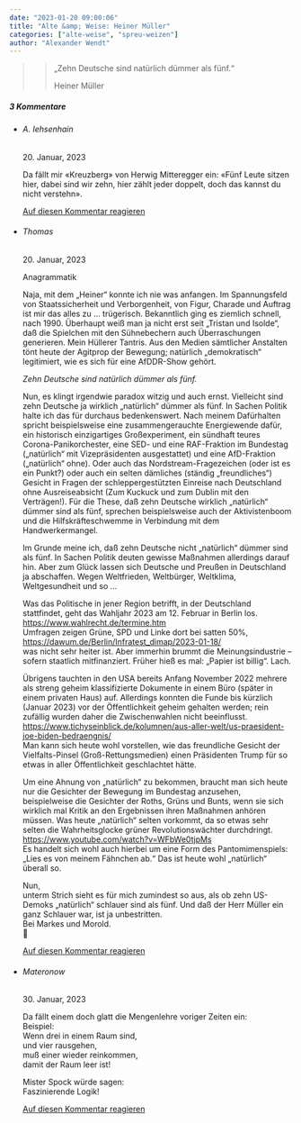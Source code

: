 ```yaml
---
date: "2023-01-20 09:00:06"
title: "Alte &amp; Weise: Heiner Müller"
categories: ["alte-weise", "spreu-weizen"]
author: "Alexander Wendt"
---
```


>> „Zehn Deutsche sind natürlich dümmer als fünf.“
>> 
>> Heiner Müller

<!--more-->
<h5 class="comments-h">
3 Kommentare </h5>
<ul class="commentlist">
<li class="comment even thread-even depth-1 clearfix" id="li-comment-119157">
<h6 class="author">A. Iehsenhain</h6> <span class="date">20. Januar, 2023</span>



Da fällt mir «Kreuzberg» von Herwig Mitteregger ein: «Fünf Leute sitzen hier, dabei sind wir zehn, hier zählt jeder doppelt, doch das kannst du nicht verstehn».

<a rel="nofollow" class="comment-reply-link" href="#comment-119157" data-commentid="119157" data-postid="16650" data-belowelement="comment-119157" data-respondelement="respond" data-replyto="Antworte auf A. Iehsenhain" aria-label="Antworte auf A. Iehsenhain">Auf diesen Kommentar reagieren</a> 


</li>
<li class="comment odd alt thread-odd thread-alt depth-1 clearfix" id="li-comment-119158">
<h6 class="author">Thomas</h6> <span class="date">20. Januar, 2023</span>



Anagrammatik

Naja, mit dem „Heiner“ konnte ich nie was anfangen. Im Spannungsfeld von Staatssicherheit und Verborgenheit, von Figur, Charade und Auftrag ist mir das alles zu … trügerisch. Bekanntlich ging es ziemlich schnell, nach 1990. Überhaupt weiß man ja nicht erst seit „Tristan und Isolde“, daß die Spielchen mit den Sühnebechern auch Überraschungen generieren. Mein Hüllerer Tantris. Aus den Medien sämtlicher Anstalten tönt heute der Agitprop der Bewegung; natürlich „demokratisch“ legitimiert, wie es sich für eine AfDDR-Show gehört.

*Zehn Deutsche sind natürlich dümmer als fünf.*

Nun, es klingt irgendwie paradox witzig und auch ernst. Vielleicht sind zehn Deutsche ja wirklich „natürlich“ dümmer als fünf. In Sachen Politik halte ich das für durchaus bedenkenswert. Nach meinem Dafürhalten spricht beispielsweise eine zusammengerauchte Energiewende dafür, ein historisch einzigartiges Großexperiment, ein sündhaft teures Corona-Panikorchester, eine SED- und eine RAF-Fraktion im Bundestag („natürlich“ mit Vizepräsidenten ausgestattet) und eine AfD-Fraktion („natürlich“ ohne). Oder auch das Nordstream-Fragezeichen (oder ist es ein Punkt?) oder auch ein selten dämliches (ständig „freundliches“) Gesicht in Fragen der schleppergestützten Einreise nach Deutschland ohne Ausreiseabsicht (Zum Kuckuck und zum Dublin mit den Verträgen!). Für die These, daß zehn Deutsche wirklich „natürlich“ dümmer sind als fünf, sprechen beispielsweise auch der Aktivistenboom und die Hilfskräfteschwemme in Verbindung mit dem Handwerkermangel. 

Im Grunde meine ich, daß zehn Deutsche nicht „natürlich“ dümmer sind als fünf. In Sachen Politik deuten gewisse Maßnahmen allerdings darauf hin. Aber zum Glück lassen sich Deutsche und Preußen in Deutschland ja abschaffen. Wegen Weltfrieden, Weltbürger, Weltklima, Weltgesundheit und so …

Was das Politische in jener Region betrifft, in der Deutschland stattfindet, geht das Wahljahr 2023 am 12. Februar in Berlin los.<br>
<a href="https://www.wahlrecht.de/termine.htm" rel="nofollow ugc">https://www.wahlrecht.de/termine.htm</a><br>
Umfragen zeigen Grüne, SPD und Linke dort bei satten 50%,<br>
<a href="https://dawum.de/Berlin/Infratest_dimap/2023-01-18/" rel="nofollow ugc">https://dawum.de/Berlin/Infratest_dimap/2023-01-18/</a><br>
was nicht sehr heiter ist. Aber immerhin brummt die Meinungsindustrie &#8211; sofern staatlich mitfinanziert. Früher hieß es mal: „Papier ist billig“. Lach.

Übrigens tauchten in den USA bereits Anfang November 2022 mehrere als streng geheim klassifizierte Dokumente in einem Büro (später in einem privaten Haus) auf. Allerdings konnten die Funde bis kürzlich (Januar 2023) vor der Öffentlichkeit geheim gehalten werden; rein zufällig wurden daher die Zwischenwahlen nicht beeinflusst.<br>
<a href="https://www.tichyseinblick.de/kolumnen/aus-aller-welt/us-praesident-joe-biden-bedraengnis/" rel="nofollow ugc">https://www.tichyseinblick.de/kolumnen/aus-aller-welt/us-praesident-joe-biden-bedraengnis/</a><br>
Man kann sich heute wohl vorstellen, wie das freundliche Gesicht der Vielfalts-Pinsel (Groß-Rettungsmedien) einen Präsidenten Trump für so etwas in aller Öffentlichkeit geschlachtet hätte. 

Um eine Ahnung von „natürlich“ zu bekommen, braucht man sich heute nur die Gesichter der Bewegung im Bundestag anzusehen, beispielweise die Gesichter der Roths, Grüns und Bunts, wenn sie sich wirklich mal Kritik an den Ergebnissen ihren Maßnahmen anhören müssen. Was heute „natürlich“ selten vorkommt, da so etwas sehr selten die Wahrheitsglocke grüner Revolutionswächter durchdringt.<br>
<a href="https://www.youtube.com/watch?v=WFbWe0tjpMs" rel="nofollow ugc">https://www.youtube.com/watch?v=WFbWe0tjpMs</a><br>
Es handelt sich wohl auch hierbei um eine Form des Pantomimenspiels: „Lies es von meinem Fähnchen ab.“ Das ist heute wohl „natürlich“ überall so.

Nun,<br>
unterm Strich sieht es für mich zumindest so aus, als ob zehn US-Demoks „natürlich“ schlauer sind als fünf. Und daß der Herr Müller ein ganz Schlauer war, ist ja unbestritten.<br>
Bei Markes und Morold.<br>
🙂

<a rel="nofollow" class="comment-reply-link" href="#comment-119158" data-commentid="119158" data-postid="16650" data-belowelement="comment-119158" data-respondelement="respond" data-replyto="Antworte auf Thomas" aria-label="Antworte auf Thomas">Auf diesen Kommentar reagieren</a> 


</li>
<li class="comment even thread-even depth-1 clearfix" id="li-comment-119195">
<h6 class="author">Materonow</h6> <span class="date">30. Januar, 2023</span>



Da fällt einem doch glatt die Mengenlehre voriger Zeiten ein:<br>
Beispiel:<br>
Wenn drei in einem Raum sind,<br>
und vier rausgehen,<br>
muß einer wieder reinkommen,<br>
damit der Raum leer ist!

Mister Spock würde sagen:<br>
Faszinierende Logik!

<a rel="nofollow" class="comment-reply-link" href="#comment-119195" data-commentid="119195" data-postid="16650" data-belowelement="comment-119195" data-respondelement="respond" data-replyto="Antworte auf Materonow" aria-label="Antworte auf Materonow">Auf diesen Kommentar reagieren</a> 


</li>
</ul>
